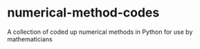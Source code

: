 # numerical-method-codes
A collection of coded up numerical methods in Python for use by mathematicians 
